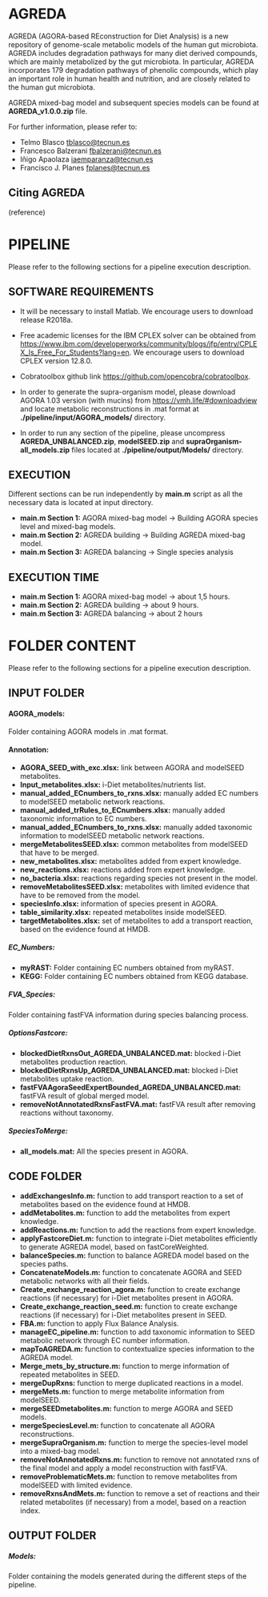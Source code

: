 # AGREDA
AGREDA (AGORA-based REconstruction for Diet Analysis) is a new repository of genome-scale metabolic models of the human gut microbiota. AGREDA includes degradation pathways for many diet derived compounds, which are mainly metabolized by the gut microbiota. In particular, AGREDA incorporates 179 degradation pathways of phenolic compounds, which play an important role in human health and nutrition, and are closely related to the human gut microbiota.

AGREDA mixed-bag model and subsequent species models can be found at **AGREDA_v1.0.0.zip** file.

For further information, please refer to:
* Telmo Blasco	tblasco@tecnun.es
* Francesco Balzerani	fbalzerani@tecnun.es
* Iñigo Apaolaza	iaemparanza@tecnun.es
* Francisco J. Planes	fplanes@tecnun.es

## Citing AGREDA
(reference)

# PIPELINE

Please refer to the following sections for a pipeline execution description.

## SOFTWARE REQUIREMENTS

* It will be necessary to install Matlab. We encourage users to download release R2018a.

* Free academic licenses for the IBM CPLEX solver can be obtained from https://www.ibm.com/developerworks/community/blogs/jfp/entry/CPLEX_Is_Free_For_Students?lang=en. We    encourage users to download CPLEX version 12.8.0.

* Cobratoolbox github link https://github.com/opencobra/cobratoolbox.

* In order to generate the supra-organism model, please download AGORA 1.03 version (with mucins) from https://vmh.life/#downloadview and locate metabolic reconstructions in .mat format at **./pipeline/input/AGORA_models/** directory.

* In order to run any section of the pipeline, please uncompress **AGREDA_UNBALANCED.zip**, **modelSEED.zip** and **supraOrganism-all_models.zip** files located at 
**./pipeline/output/Models/** directory.

## EXECUTION

Different sections can be run independently by **main.m** script as all the necessary data is located at input directory.

* **main.m Section 1:** AGORA mixed-bag model -> Building AGORA species level and mixed-bag models.
* **main.m Section 2:** AGREDA building -> Building AGREDA mixed-bag model.
* **main.m Section 3:** AGREDA balancing -> Single species analysis

## EXECUTION TIME 

* **main.m Section 1:** AGORA mixed-bag model -> about 1,5 hours.
* **main.m Section 2:** AGREDA building -> about 9 hours.
* **main.m Section 3:** AGREDA balancing -> about 2 hours

# FOLDER CONTENT

Please refer to the following sections for a pipeline execution description.

## INPUT FOLDER

#### AGORA_models:

Folder containing AGORA models in .mat format.

#### Annotation:

  * **AGORA_SEED_with_exc.xlsx:** link between AGORA and modelSEED metabolites.
  * **Input_metabolites.xlsx:** i-Diet metabolites/nutrients list.
  * **manual_added_ECnumbers_to_rxns.xlsx:** manually added EC numbers to modelSEED metabolic network reactions.
  * **manual_added_trRules_to_ECnumbers.xlsx:** manually added taxonomic information to EC numbers.
  * **manual_added_ECnumbers_to_rxns.xlsx:** manually added taxonomic information to modelSEED metabolic network reactions.
  * **mergeMetabolitesSEED.xlsx:** common metabolites from modelSEED that have to be merged.
  * **new_metabolites.xlsx:** metabolites added from expert knowledge.
  * **new_reactions.xlsx:** reactions added from expert knowledge.
  * **no_bacteria.xlsx:** reactions regarding species not present in the model.
  * **removeMetabolitesSEED.xlsx:** metabolites with limited evidence that have to be removed from the model.
  * **speciesInfo.xlsx:** information of species present in AGORA.
  * **table_similarity.xlsx:** repeated metabolites inside modelSEED.
  * **targetMetabolites.xlsx:** set of metabolites to add a transport reaction, based on the evidence found at HMDB.

##### EC_Numbers:

  * **myRAST:** Folder containing EC numbers obtained from myRAST.
  * **KEGG:** Folder containing EC numbers obtained from KEGG database.

##### FVA_Species: 

Folder containing fastFVA information during species balancing process.

##### OptionsFastcore:

  * **blockedDietRxnsOut_AGREDA_UNBALANCED.mat:** blocked i-Diet metabolites production reaction.
  * **blockedDietRxnsUp_AGREDA_UNBALANCED.mat:** blocked i-Diet metabolites uptake reaction.
  * **fastFVAAgoraSeedExpertBounded_AGREDA_UNBALANCED.mat:** fastFVA result of global merged model.
  * **removeNotAnnotatedRxnsFastFVA.mat:** fastFVA result after removing reactions without taxonomy.

##### SpeciesToMerge:
  
  * **all_models.mat:** All the species present in AGORA.

## CODE FOLDER

  * **addExchangesInfo.m:** function to add transport reaction to a set of metabolites based on the evidence found at HMDB.
  * **addMetabolites.m:** function to add the metabolites from expert knowledge.
  * **addReactions.m:** function to add the reactions from expert knowledge.
  * **applyFastcoreDiet.m:** function to integrate i-Diet metabolites efficiently to generate AGREDA model, based on fastCoreWeighted.
  * **balanceSpecies.m:** function to balance AGREDA model based on the species paths.
  * **ConcatenateModels.m:** function to concatenate AGORA and SEED metabolic networks with all their fields.
  * **Create_exchange_reaction_agora.m:** function to create exchange reactions (if necessary) for i-Diet metabolites present in AGORA.
  * **Create_exchange_reaction_seed.m:** function to create exchange reactions (if necessary) for i-Diet metabolites present in SEED.
  * **FBA.m:** function to apply Flux Balance Analysis.
  * **manageEC_pipeline.m:** function to add taxonomic information to SEED metabolic network through EC number information.
  * **mapToAGREDA.m:** function to contextualize species information to the AGREDA model.
  * **Merge_mets_by_structure.m:** function to merge information of repeated metabolites in SEED.
  * **mergeDupRxns:** function to merge duplicated reactions in a model.
  * **mergeMets.m:** function to merge metabolite information from modelSEED.
  * **mergeSEEDmetabolites.m:** function to merge AGORA and SEED models.
  * **mergeSpeciesLevel.m:** function to concatenate all AGORA reconstructions.
  * **mergeSupraOrganism.m:** function to merge the species-level model into a mixed-bag model.
  * **removeNotAnnotatedRxns.m:** function to remove not annotated rxns of the final model and apply a model reconstruction with fastFVA.
  * **removeProblematicMets.m:** function to remove metabolites from modelSEED with limited evidence.
  * **removeRxnsAndMets.m:** function to remove a set of reactions and their related metabolites (if necessary) from a model, based on a reaction index.

## OUTPUT FOLDER

##### Models:

Folder containing the models generated during the different steps of the pipeline.

